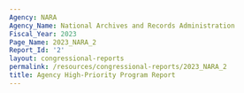```yaml
---
Agency: NARA
Agency_Name: National Archives and Records Administration
Fiscal_Year: 2023
Page_Name: 2023_NARA_2
Report_Id: '2'
layout: congressional-reports
permalink: /resources/congressional-reports/2023_NARA_2
title: Agency High-Priority Program Report
---
```

